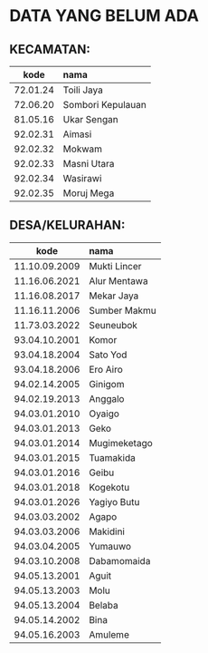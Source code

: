# DATA YANG BELUM ADA

## KECAMATAN:
|     kode      | nama                 |
|---------------|:---------------------|
|   72.01.24    | Toili Jaya           |
|   72.06.20    | Sombori Kepulauan    |
|   81.05.16    | Ukar Sengan          |
|   92.02.31    | Aimasi               |
|   92.02.32    | Mokwam               |
|   92.02.33    | Masni Utara          |
|   92.02.34    | Wasirawi             |
|   92.02.35    | Moruj Mega           |

## DESA/KELURAHAN:
|      kode     | nama                 |
|---------------|:---------------------|
| 11.10.09.2009 | Mukti Lincer         |
| 11.16.06.2021 | Alur Mentawa         |
| 11.16.08.2017 | Mekar Jaya           |
| 11.16.11.2006 | Sumber Makmu         |
| 11.73.03.2022 | Seuneubok            |
| 93.04.10.2001 | Komor                |
| 93.04.18.2004 | Sato Yod             |
| 93.04.18.2006 | Ero Airo             |
| 94.02.14.2005 | Ginigom              |
| 94.02.19.2013 | Anggalo              |
| 94.03.01.2010 | Oyaigo               |
| 94.03.01.2013 | Geko                 |
| 94.03.01.2014 | Mugimeketago         |
| 94.03.01.2015 | Tuamakida            |
| 94.03.01.2016 | Geibu                |
| 94.03.01.2018 | Kogekotu             |
| 94.03.01.2026 | Yagiyo Butu          |
| 94.03.03.2002 | Agapo                |
| 94.03.03.2006 | Makidini             |
| 94.03.04.2005 | Yumauwo              |
| 94.03.10.2008 | Dabamomaida          |
| 94.05.13.2001 | Aguit                |
| 94.05.13.2003 | Molu                 |
| 94.05.13.2004 | Belaba               |
| 94.05.14.2002 | Bina                 |
| 94.05.16.2003 | Amuleme              |



